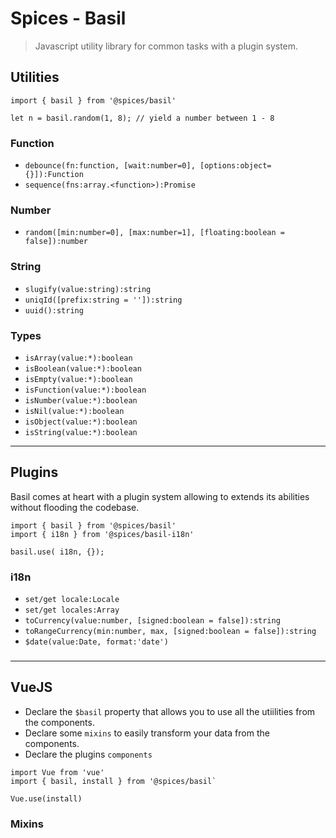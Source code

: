 # Spices - Basil
> Javascript utility library for common tasks with a plugin system.

## Utilities
```JS
import { basil } from '@spices/basil'

let n = basil.random(1, 8); // yield a number between 1 - 8
```
### Function
- `debounce(fn:function, [wait:number=0], [options:object={}]):Function`
- `sequence(fns:array.<function>):Promise`

### Number
- `random([min:number=0], [max:number=1], [floating:boolean = false]):number`

### String
- `slugify(value:string):string`
- `uniqId([prefix:string = '']):string`
- `uuid():string`

### Types
- `isArray(value:*):boolean`
- `isBoolean(value:*):boolean`
- `isEmpty(value:*):boolean`
- `isFunction(value:*):boolean`
- `isNumber(value:*):boolean`
- `isNil(value:*):boolean`
- `isObject(value:*):boolean`
- `isString(value:*):boolean`

---------------------------------------------------------

## Plugins
Basil comes at heart with a plugin system allowing to extends its abilities without flooding the codebase. 

```JS
import { basil } from '@spices/basil'
import { i18n } from '@spices/basil-i18n'

basil.use( i18n, {});
```

### i18n

- `set/get locale:Locale`
- `set/get locales:Array`
- `toCurrency(value:number, [signed:boolean = false]):string`
- `toRangeCurrency(min:number, max, [signed:boolean = false]):string`
- `$date(value:Date, format:'date')`

### 

---------------------------------------------------------

## VueJS

- Declare the `$basil` property that allows you to use all the utiilities from the components.
- Declare some `mixins` to easily transform your data from the components.
- Declare the plugins `components`

```JS
import Vue from 'vue'
import { basil, install } from '@spices/basil`

Vue.use(install)
```
 
### Mixins

